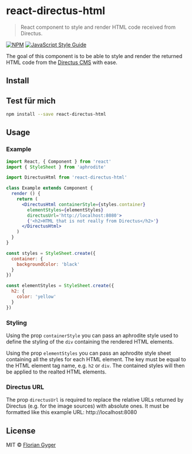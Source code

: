 # react-directus-html

> React component to style and render HTML code received from Directus.

[![NPM](https://img.shields.io/npm/v/react-directus-html.svg)](https://www.npmjs.com/package/react-directus-html) [![JavaScript Style Guide](https://img.shields.io/badge/code_style-standard-brightgreen.svg)](https://standardjs.com)

The goal of this component is to be able to style and render the returned HTML code from the [Directus CMS](https://getdirectus.com/) with ease.


## Install

## Test für mich

```bash
npm install --save react-directus-html
```

## Usage

### Example

```jsx
import React, { Component } from 'react'
import { StyleSheet } from 'aphrodite'

import DirectusHtml from 'react-directus-html'

class Example extends Component {
  render () {
    return (
      <DirectusHtml containerStyle={styles.container}
        elementStyles={elementStyles}
        directusUrl='http://localhost:8080'>
        {'<h2>HTML that is not really from Directus</h2>'}
      </DirectusHtml>
    )
  }
}

const styles = StyleSheet.create({
  container: {
    backgroundColor: 'black'
  }
})

const elementStyles = StyleSheet.create({
  h2: {
    color: 'yellow'
  }
})
```

### Styling

Using the prop ``containerStyle`` you can pass an aphrodite style used to define the styling of the ``div`` containing the rendered HTML elements.

Using the prop ``elementStyles`` you can pass an aphrodite style sheet containing all the styles for each HTML element. The key must be equal to the HTML element tag name, e.g. ``h2`` or ``div``. The contained styles will then be applied to the realted HTML elements.


### Directus URL

The prop ``directusUrl`` is required to replace the relative URLs returned by Directus (e.g. for the image sources) with absolute ones. It must be formatted like this example URL: http://localhost:8080


## License

MIT © [Florian Gyger](https://github.com/flogy)
